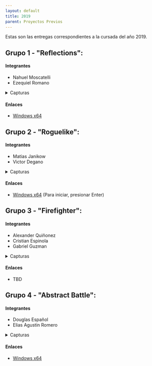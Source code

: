 ```yaml
---
layout: default
title: 2019
parent: Proyectos Previos
---
```


Estas son las entregas correspondientes a la cursada del año 2019.


## Grupo 1 - "Reflections":

#### Integrantes

* Nahuel Moscatelli
* Ezequiel Romano

<details>
  <summary>Capturas</summary>
  
  ![](docs/proyectos_previos/imagenes/2019s2-grupo1-1.png?raw=true)
  ![](docs/proyectos_previos/imagenes/2019s2-grupo1-2.png?raw=true)
</details>

#### Enlaces
- [Windows x64](https://github.com/R4nKF1v3/boss/releases/download/1.0.2/reflections_boss_x64.exe "Reflections Windows x64")

## Grupo 2 - "Roguelike":

#### Integrantes

* Matias Janikow
* Victor Degano

<details>
  <summary>Capturas</summary>
  
  ![](docs/proyectos_previos/imagenes/2019s2-grupo2-1.png?raw=true)
  ![](docs/proyectos_previos/imagenes/2019s2-grupo2-2.png?raw=true)
</details>

#### Enlaces

- [Windows x64](https://github.com/IntroPV-UNQ/repositorio-proyectos/releases/download/2019/2019s2-grupo2-Roguelike.exe "Reflections Windows x64") (Para iniciar, presionar Enter)

## Grupo 3 - "Firefighter":

#### Integrantes

* Alexander Quiñonez
* Cristian Espinola
* Gabriel Guzman

<details>
  <summary>Capturas</summary>
  
  ![](docs/proyectos_previos/imagenes/2019s2-grupo3-1.png?raw=true)
  ![](docs/proyectos_previos/imagenes/2019s2-grupo3-2.png?raw=true)
</details>

#### Enlaces
- TBD

## Grupo 4 - "Abstract Battle":

#### Integrantes

* Douglas Español
* Elias Agustin Romero

<details>
  <summary>Capturas</summary>
  
  ![](docs/proyectos_previos/imagenes/2019s2-grupo4-1.png?raw=true)
  ![](docs/proyectos_previos/imagenes/2019s2-grupo4-2.png?raw=true)
</details>

#### Enlaces
- [Windows x64](https://github.com/IntroPV-UNQ/repositorio-proyectos/releases/download/2019/2019s2-grupo4-Abstract.Battle.zip "Abstract Battle Windows x64")

